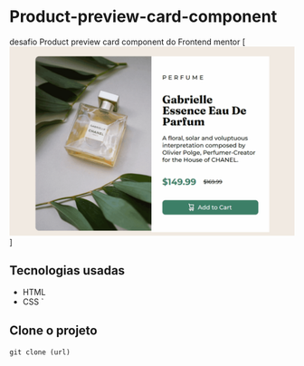 # Product-preview-card-component
desafio Product preview card component do Frontend mentor
[<img src="./src/design/animação.tela.gif.gif">]

## Tecnologias usadas 
- HTML
- CSS
`

## Clone o projeto

```
git clone (url)
```


